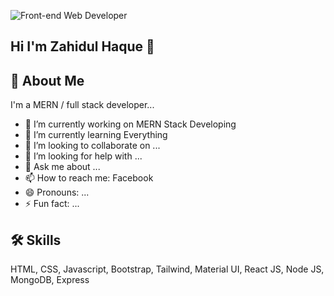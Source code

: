 ![Front-end Web Developer](https://scontent.fdac8-1.fna.fbcdn.net/v/t39.30808-6/s960x960/259702143_614381593312326_2385120649897861935_n.jpg?_nc_cat=111&ccb=1-5&_nc_sid=e3f864&_nc_ohc=yBgEHCbUB3UAX-5CpSB&tn=U3QOrprljFKLqz3j&_nc_ht=scontent.fdac8-1.fna&oh=83d2d1cc62fbd30b0d6d3da8a1de8856&oe=61A0761A)

## Hi I'm Zahidul Haque 👋

## 🚀 About Me

I'm a MERN / full stack developer...

- 🔭 I’m currently working on MERN Stack Developing
- 🌱 I’m currently learning Everything
- 👯 I’m looking to collaborate on ...
- 🤔 I’m looking for help with ...
- 💬 Ask me about ...
- 📫 How to reach me: Facebook
- 😄 Pronouns: ...
- ⚡ Fun fact: ...

## 🛠 Skills

HTML, CSS, Javascript, Bootstrap, Tailwind, Material UI, React JS, Node JS, MongoDB, Express
